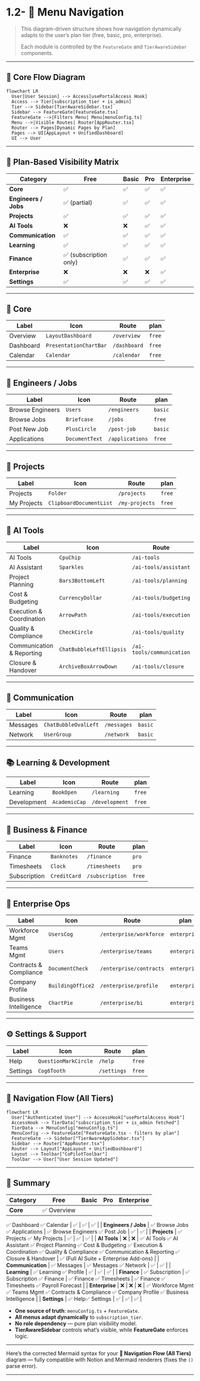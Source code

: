 # 1.2- 🧭 Menu Navigation

> This diagram-driven structure shows how navigation dynamically adapts to the user’s plan tier (free, basic, pro, enterprise).
> 
> 
> Each module is controlled by the `FeatureGate` and `TierAwareSidebar` components.
> 

---

## 🧭 Core Flow Diagram

```mermaid
flowchart LR
  User[User Session] --> Access[usePortalAccess Hook]
  Access --> Tier[subscription_tier + is_admin]
  Tier --> Sidebar[TierAwareSidebar.tsx]
  Sidebar --> FeatureGate[FeatureGate.tsx]
  FeatureGate -->|Filters Menu| Menu[menuConfig.ts]
  Menu -->|Visible Routes| Router[AppRouter.tsx]
  Router --> Pages[Dynamic Pages by Plan]
  Pages --> UI[AppLayout + UnifiedDashboard]
  UI --> User

```

---

## 🧩 Plan-Based Visibility Matrix

| **Category** | **Free** | **Basic** | **Pro** | **Enterprise** |
| --- | --- | --- | --- | --- |
| **Core** | ✅ | ✅ | ✅ | ✅ |
| **Engineers / Jobs** | ✅ (partial) | ✅ | ✅ | ✅ |
| **Projects** | ✅ | ✅ | ✅ | ✅ |
| **AI Tools** | ❌ | ❌ | ✅ | ✅ |
| **Communication** | ✅ | ✅ | ✅ | ✅ |
| **Learning** | ✅ | ✅ | ✅ | ✅ |
| **Finance** | ✅ (subscription only) | ✅ | ✅ | ✅ |
| **Enterprise** | ❌ | ❌ | ❌ | ✅ |
| **Settings** | ✅ | ✅ | ✅ | ✅ |

---

## 🧭 Core

| Label | Icon | Route | plan |
| --- | --- | --- | --- |
| Overview | `LayoutDashboard` | `/overview` | `free` |
| Dashboard | `PresentationChartBar` | `/dashboard` | `free` |
| Calendar | `Calendar` | `/calendar` | `free` |

---

## 👷 Engineers / Jobs

| Label | Icon | Route | plan |
| --- | --- | --- | --- |
| Browse Engineers | `Users` | `/engineers` | `basic` |
| Browse Jobs | `Briefcase` | `/jobs` | `free` |
| Post New Job | `PlusCircle` | `/post-job` | `basic` |
| Applications | `DocumentText` | `/applications` | `free` |

---

## 📁 Projects

| Label | Icon | Route | plan |
| --- | --- | --- | --- |
| Projects | `Folder` | `/projects` | `free` |
| My Projects | `ClipboardDocumentList` | `/my-projects` | `free` |

---

## 🤖 AI Tools

| Label | Icon | Route | plan |
| --- | --- | --- | --- |
| AI Tools | `CpuChip` | `/ai-tools` | `pro` |
| AI Assistant | `Sparkles` | `/ai-tools/assistant` | `pro` |
| Project Planning | `Bars3BottomLeft` | `/ai-tools/planning` | `pro` |
| Cost & Budgeting | `CurrencyDollar` | `/ai-tools/budgeting` | `pro` |
| Execution & Coordination | `ArrowPath` | `/ai-tools/execution` | `pro` |
| Quality & Compliance | `CheckCircle` | `/ai-tools/quality` | `pro` |
| Communication & Reporting | `ChatBubbleLeftEllipsis` | `/ai-tools/communication` | `pro` |
| Closure & Handover | `ArchiveBoxArrowDown` | `/ai-tools/closure` | `pro` |

---

## 💬 Communication

| Label | Icon | Route | plan |
| --- | --- | --- | --- |
| Messages | `ChatBubbleOvalLeft` | `/messages` | `basic` |
| Network | `UserGroup` | `/network` | `basic` |

---

## 📚 Learning & Development

| Label | Icon | Route | plan |
| --- | --- | --- | --- |
| Learning | `BookOpen` | `/learning` | `free` |
| Development | `AcademicCap` | `/development` | `free` |

---

## 💼 Business & Finance

| Label | Icon | Route | plan |
| --- | --- | --- | --- |
| Finance | `Banknotes` | `/finance` | `pro` |
| Timesheets | `Clock` | `/timesheets` | `pro` |
| Subscription | `CreditCard` | `/subscription` | `free` |

---

## 🏢 Enterprise Ops

| Label | Icon | Route | plan |
| --- | --- | --- | --- |
| Workforce Mgmt | `UsersCog` | `/enterprise/workforce` | `enterprise` |
| Teams Mgmt | `Users` | `/enterprise/teams` | `enterprise` |
| Contracts & Compliance | `DocumentCheck` | `/enterprise/contracts` | `enterprise` |
| Company Profile | `BuildingOffice2` | `/enterprise/profile` | `enterprise` |
| Business Intelligence | `ChartPie` | `/enterprise/bi` | `enterprise` |

---

## ⚙️ Settings & Support

| Label | Icon | Route | plan |
| --- | --- | --- | --- |
| Help | `QuestionMarkCircle` | `/help` | `free` |
| Settings | `Cog6Tooth` | `/settings` | `free` |

---

## 🧭 Navigation Flow (All Tiers)

```mermaid
flowchart LR
  User["Authenticated User"] --> AccessHook["usePortalAccess Hook"]
  AccessHook --> TierData["subscription_tier + is_admin fetched"]
  TierData --> MenuConfig["menuConfig.ts"]
  MenuConfig --> FeatureGate["FeatureGate.tsx · filters by plan"]
  FeatureGate --> Sidebar["TierAwareAppSidebar.tsx"]
  Sidebar --> Router["AppRouter.tsx"]
  Router --> Layout["AppLayout + UnifiedDashboard"]
  Layout --> Toolbar["CoPilotToolbar"]
  Toolbar --> User["User Session Updated"]

```

---

## 🧠 Summary

| **Category** | **Free** | **Basic** | **Pro** | **Enterprise** |
| --- | --- | --- | --- | --- |
| **Core** | ✅ Overview
✅ Dashboard
✅ Calendar | ✅ | ✅ | ✅ |
| **Engineers / Jobs** | ✅ Browse Jobs 
✅ Applications | ✅ Browse Engineers
✅ Post Job | ✅ | ✅ |
| **Projects** | ✅ Projects
✅ My Projects | ✅ | ✅ | ✅ |
| **AI Tools** | ❌ | ❌ | ✅ AI Tools
✅ AI Assistant
✅ Project Planning
✅ Cost & Budgeting
✅ Execution & Coordination
✅ Quality & Compliance
✅ Communication & Reporting
✅ Closure & Handover | ✅ (Full AI Suite + Enterprise Add-ons) |
| **Communication** | ✅ Messages | ✅ Messages
✅ Network | ✅ | ✅ |
| **Learning** | ✅ Learning
✅ Profile | ✅ | ✅ | ✅ |
| **Finance** | ✅ Subscription | ✅ Subscription
✅ Finance | ✅ Finance
✅ Timesheets | ✅ Finance
✅ Timesheets
✅ Payroll Forecast |
| **Enterprise** | ❌ | ❌ | ❌ | ✅ Workforce Mgmt
✅ Teams Mgmt
✅ Contracts & Compliance
✅ Company Profile
✅ Business Intelligence |
| **Settings** | ✅ Help✅ Settings | ✅ | ✅ | ✅ |
- **One source of truth**: `menuConfig.ts` + `FeatureGate`.
- **All menus adapt dynamically** to `subscription_tier`.
- **No role dependency** — pure plan visibility model.
- **TierAwareSidebar** controls what’s visible, while **FeatureGate** enforces logic.

---

Here’s the corrected Mermaid syntax for your **🧭 Navigation Flow (All Tiers)** diagram — fully compatible with Notion and Mermaid renderers (fixes the `()` parse error).

---